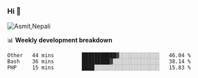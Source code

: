 ### Hi 👋

![Asmit,Nepali](https://media.giphy.com/media/L8K62iTDkzGX6/giphy.gif)
<!--
**asmit99nepali/asmit99nepali** is a ✨ _special_ ✨ repository because its `README.md` (this file) appears on your GitHub profile.

Here are some ideas to get you started:

- 🔭 I’m currently working on ...
- 🌱 I’m currently learning ...
- 👯 I’m looking to collaborate on ...
- 🤔 I’m looking for help with ...
- 💬 Ask me about ...
- 📫 How to reach me: ...
- 😄 Pronouns: ...
- ⚡ Fun fact: ...
-->


📊 **Weekly development breakdown**
<!--START_SECTION:waka-->
```text
Other   44 mins         ███████████▓░░░░░░░░░░░░░   46.04 % 
Bash    36 mins         █████████▓░░░░░░░░░░░░░░░   38.14 % 
PHP     15 mins         ████░░░░░░░░░░░░░░░░░░░░░   15.83 % 
```
<!--END_SECTION:waka-->

